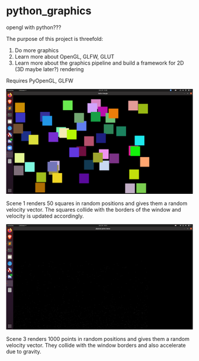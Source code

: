# python_graphics
opengl with python???

The purpose of this project is threefold:
1) Do more graphics
2) Learn more about OpenGL, GLFW, GLUT
3) Learn more about the graphics pipeline and build a framework for 2D (3D maybe later?) rendering

Requires PyOpenGL, GLFW

![Screenshot](screenshot.png)

Scene 1 renders 50 squares in random positions and gives them a random velocity vector. The squares collide with the borders of the window and velocity is updated accordingly.

![Screenshot2](screenshot2.png)

Scene 3 renders 1000 points in random positions and gives them a random velocity vector. They collide with the window borders and also accelerate due to gravity.
